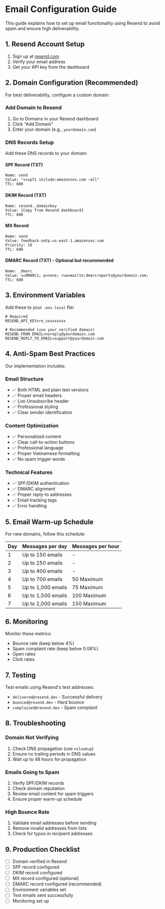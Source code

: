 # Email Configuration Guide

This guide explains how to set up email functionality using Resend to avoid spam and ensure high deliverability.

## 1. Resend Account Setup

1. Sign up at [resend.com](https://resend.com)
2. Verify your email address
3. Get your API key from the dashboard

## 2. Domain Configuration (Recommended)

For best deliverability, configure a custom domain:

### Add Domain to Resend
1. Go to Domains in your Resend dashboard
2. Click "Add Domain"
3. Enter your domain (e.g., `yourdomain.com`)

### DNS Records Setup
Add these DNS records to your domain:

#### SPF Record (TXT)
```
Name: send
Value: "v=spf1 include:amazonses.com ~all"
TTL: 600
```

#### DKIM Record (TXT)
```
Name: resend._domainkey
Value: [Copy from Resend dashboard]
TTL: 600
```

#### MX Record
```
Name: send
Value: feedback-smtp.us-east-1.amazonses.com
Priority: 10
TTL: 600
```

#### DMARC Record (TXT) - Optional but recommended
```
Name: _dmarc
Value: v=DMARC1; p=none; rua=mailto:dmarcreports@yourdomain.com;
TTL: 600
```

## 3. Environment Variables

Add these to your `.env.local` file:

```env
# Required
RESEND_API_KEY=re_xxxxxxxxx

# Recommended (use your verified domain)
RESEND_FROM_EMAIL=noreply@yourdomain.com
RESEND_REPLY_TO_EMAIL=support@yourdomain.com
```

## 4. Anti-Spam Best Practices

Our implementation includes:

### Email Structure
- ✅ Both HTML and plain text versions
- ✅ Proper email headers
- ✅ List-Unsubscribe header
- ✅ Professional styling
- ✅ Clear sender identification

### Content Optimization
- ✅ Personalized content
- ✅ Clear call-to-action buttons
- ✅ Professional language
- ✅ Proper Vietnamese formatting
- ✅ No spam trigger words

### Technical Features
- ✅ SPF/DKIM authentication
- ✅ DMARC alignment
- ✅ Proper reply-to addresses
- ✅ Email tracking tags
- ✅ Error handling

## 5. Email Warm-up Schedule

For new domains, follow this schedule:

| Day | Messages per day | Messages per hour |
|-----|------------------|-------------------|
| 1   | Up to 150 emails | -                 |
| 2   | Up to 250 emails | -                 |
| 3   | Up to 400 emails | -                 |
| 4   | Up to 700 emails | 50 Maximum        |
| 5   | Up to 1,000 emails | 75 Maximum      |
| 6   | Up to 1,500 emails | 100 Maximum     |
| 7   | Up to 2,000 emails | 150 Maximum     |

## 6. Monitoring

Monitor these metrics:
- Bounce rate (keep below 4%)
- Spam complaint rate (keep below 0.08%)
- Open rates
- Click rates

## 7. Testing

Test emails using Resend's test addresses:
- `delivered@resend.dev` - Successful delivery
- `bounced@resend.dev` - Hard bounce
- `complained@resend.dev` - Spam complaint

## 8. Troubleshooting

### Domain Not Verifying
1. Check DNS propagation (use `nslookup`)
2. Ensure no trailing periods in DNS values
3. Wait up to 48 hours for propagation

### Emails Going to Spam
1. Verify SPF/DKIM records
2. Check domain reputation
3. Review email content for spam triggers
4. Ensure proper warm-up schedule

### High Bounce Rate
1. Validate email addresses before sending
2. Remove invalid addresses from lists
3. Check for typos in recipient addresses

## 9. Production Checklist

- [ ] Domain verified in Resend
- [ ] SPF record configured
- [ ] DKIM record configured
- [ ] MX record configured (optional)
- [ ] DMARC record configured (recommended)
- [ ] Environment variables set
- [ ] Test emails sent successfully
- [ ] Monitoring set up
